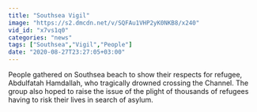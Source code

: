 ```yaml
---
title: "Southsea Vigil"
image: "https://s2.dmcdn.net/v/SQFAu1VHP2yK0NKB8/x240"
vid_id: "x7vs1q0"
categories: "news"
tags: ["Southsea","Vigil","People"]
date: "2020-08-27T23:27:05+03:00"
---
```

People gathered on Southsea beach to show their respects for refugee, Abdulfatah Hamdallah, who tragically drowned crossing the Channel. The group also hoped to raise the issue of the plight of thousands of refugees having to risk their lives in search of asylum.
